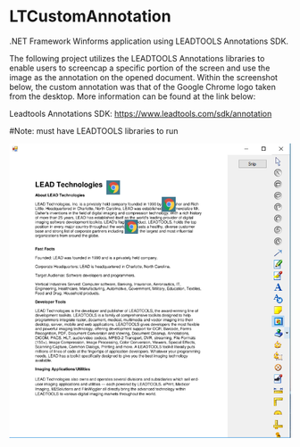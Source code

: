 # LTCustomAnnotation
.NET Framework Winforms application using LEADTOOLS Annotations SDK.

The following project utilizes the LEADTOOLS Annotations libraries to enable users to screencap a specific portion of the screen and use the image as the annotation on the opened document. Within the screenshot below, the custom annotation was that of the Google Chrome logo taken from the desktop. More information can be found at the link below:

Leadtools Annotations SDK:
https://www.leadtools.com/sdk/annotation


#Note: must have LEADTOOLS libraries to run

![Screenshot](CustomAnn.png)
